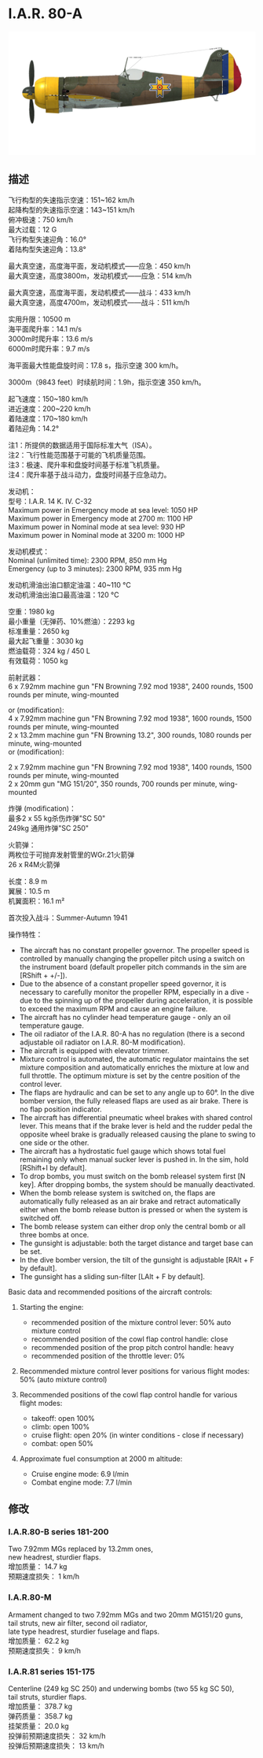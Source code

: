 # I.A.R. 80-A  
  
![iar80a](../images/iar80a.png)  
  
## 描述  
  
飞行构型的失速指示空速：151~162 km/h  
起降构型的失速指示空速：143~151 km/h  
俯冲极速：750 km/h  
最大过载：12 G  
飞行构型失速迎角：16.0°  
着陆构型失速迎角：13.8°  
  
最大真空速，高度海平面，发动机模式——应急：450 km/h  
最大真空速，高度3800m，发动机模式——应急：514 km/h  
  
最大真空速，高度海平面，发动机模式——战斗：433 km/h  
最大真空速，高度4700m，发动机模式——战斗：511 km/h  
  
  
实用升限：10500 m  
海平面爬升率：14.1 m/s  
3000m时爬升率：13.6 m/s  
6000m时爬升率：9.7 m/s  
  
海平面最大性能盘旋时间：17.8 s，指示空速 300 km/h。  
  
3000m（9843 feet）时续航时间：1.9h，指示空速 350 km/h。  
  
起飞速度：150~180 km/h  
进近速度：200~220 km/h  
着陆速度：170~180 km/h  
着陆迎角：14.2°  
  
注1：所提供的数据适用于国际标准大气（ISA）。  
注2：飞行性能范围基于可能的飞机质量范围。  
注3：极速、爬升率和盘旋时间基于标准飞机质量。  
注4：爬升率基于战斗动力，盘旋时间基于应急动力。  
  
发动机：  
型号：I.A.R. 14 K. IV. C-32  
Maximum power in Emergency mode at sea level: 1050 HP  
Maximum power in Emergency mode at 2700 m: 1100 HP  
Maximum power in Nominal mode at sea level: 930 HP  
Maximum power in Nominal mode at 3200 m: 1000 HP  
  
发动机模式：  
Nominal (unlimited time): 2300 RPM, 850 mm Hg  
Emergency (up to 3 minutes): 2300 RPM, 935 mm Hg  
  
发动机滑油出油口额定油温：40~110 °C  
发动机滑油出油口最高油温：120 °C  
  
空重：1980 kg  
最小重量（无弹药、10%燃油）：2293 kg  
标准重量：2650 kg  
最大起飞重量：3030 kg  
燃油载荷：324 kg / 450 L  
有效载荷：1050 kg  
  
前射武器：  
6 x 7.92mm machine gun "FN Browning 7.92 mod 1938", 2400 rounds, 1500 rounds per minute, wing-mounted  
  
or (modification):  
4 x 7.92mm machine gun "FN Browning 7.92 mod 1938", 1600 rounds, 1500 rounds per minute, wing-mounted  
2 x 13.2mm machine gun "FN Browning 13.2", 300 rounds, 1080 rounds per minute, wing-mounted  	
or (modification):  
  
2 x 7.92mm machine gun "FN Browning 7.92 mod 1938", 1400 rounds, 1500 rounds per minute, wing-mounted  
2 x 20mm gun "MG 151/20", 350 rounds, 700 rounds per minute, wing-mounted  
  
炸弹 (modification)：  
最多2 x 55 kg杀伤炸弹"SC 50"  
249kg 通用炸弹"SC 250"  
  
  
火箭弹：  
两枚位于可抛弃发射管里的WGr.21火箭弹  
26 x R4M火箭弹  
  
长度：8.9 m  
翼展：10.5 m  
机翼面积：16.1 m²  
  
首次投入战斗：Summer-Autumn 1941  
  
操作特性：  
- The aircraft has no constant propeller governor. The propeller speed is controlled by manually changing the propeller pitch using a switch on the instrument board (default propeller pitch commands in the sim are [RShift + +/-]).  
- Due to the absence of a constant propeller speed governor, it is necessary to carefully monitor the propeller RPM, especially in a dive - due to the spinning up of the propeller during acceleration, it is possible to exceed the maximum RPM and cause an engine failure.  
- The aircraft has no cylinder head temperature gauge - only an oil temperature gauge.  
- The oil radiator of the I.A.R. 80-A has no regulation (there is a second adjustable oil radiator on I.A.R. 80-M modification).  
- The aircraft is equipped with elevator trimmer.  
- Mixture control is automated, the automatic regulator maintains the set mixture composition and automatically enriches the mixture at low and full throttle. The optimum mixture is set by the centre position of the control lever.  
- The flaps are hydraulic and can be set to any angle up to 60°. In the dive bomber version, the fully released flaps are used as air brake. There is no flap position indicator.  
- The aircraft has differential pneumatic wheel brakes with shared control lever. This means that if the brake lever is held and the rudder pedal the opposite wheel brake is gradually released causing the plane to swing to one side or the other.  
- The aircraft has a hydrostatic fuel gauge which shows total fuel remaining only when manual sucker lever is pushed in. In the sim, hold [RShift+I by default].  
- To drop bombs, you must switch on the bomb releasel system first [N key]. After dropping bombs, the system should be manually deactivated.  
- When the bomb release system is switched on, the flaps are automatically fully released as an air brake and retract automatically either when the bomb release button is pressed or when the system is switched off.  
- The bomb release system can either drop only the central bomb or all three bombs at once.  
- The gunsight is adjustable: both the target distance and target base can be set.  
- In the dive bomber version, the tilt of the gunsight is adjustable [RAlt + F by default].  
- The gunsight has a sliding sun-filter [LAlt + F by default].  
  
Basic data and recommended positions of the aircraft controls:  
1. Starting the engine:  
	- recommended position of the mixture control lever: 50% auto mixture control  
	- recommended position of the cowl flap control handle: close  
	- recommended position of the prop pitch control handle: heavy  
	- recommended position of the throttle lever: 0%  
  
2. Recommended mixture control lever positions for various flight modes: 50% (auto mixture control)  
  
3. Recommended positions of the cowl flap control handle for various flight modes:  
	- takeoff: open 100%  
	- climb: open 100%  
	- cruise flight: open 20% (in winter conditions - close if necessary)  
	- combat: open 50%  
  
4. Approximate fuel consumption at 2000 m altitude:  
	- Cruise engine mode: 6.9 l/min  
	- Combat engine mode: 7.7 l/min  
  
## 修改  
  
  
### I.A.R.80-B series 181-200  
  
Two 7.92mm MGs replaced by 13.2mm ones,  
new headrest, sturdier flaps.  
增加质量： 14.7 kg  
预期速度损失： 1 km/h  
  
### I.A.R.80-M  
  
Armament changed to two 7.92mm MGs and two 20mm MG151/20 guns,  
tail struts, new air filter, second oil radiator,  
late type headrest, sturdier fuselage and flaps.  
增加质量： 62.2 kg  
预期速度损失： 9 km/h  
  
### I.A.R.81 series 151-175  
  
Centerline (249 kg SC 250) and underwing bombs (two 55 kg SC 50),  
tail struts, sturdier flaps.  
增加质量： 378.7 kg  
弹药质量： 358.7 kg  
挂架质量： 20.0 kg  
投弹前预期速度损失： 32 km/h  
投弹后预期速度损失： 13 km/h  